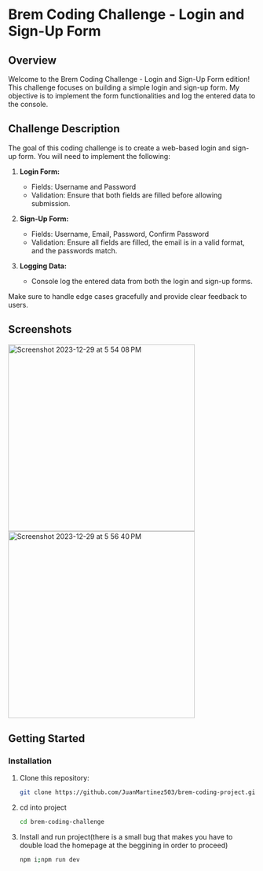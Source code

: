 # Brem Coding Challenge - Login and Sign-Up Form

## Overview

Welcome to the Brem Coding Challenge - Login and Sign-Up Form edition! This challenge focuses on building a simple login and sign-up form. My objective is to implement the form functionalities and log the entered data to the console. 

## Challenge Description

The goal of this coding challenge is to create a web-based login and sign-up form. You will need to implement the following:

1. **Login Form:**
   - Fields: Username and Password
   - Validation: Ensure that both fields are filled before allowing submission.

2. **Sign-Up Form:**
   - Fields: Username, Email, Password, Confirm Password
   - Validation: Ensure all fields are filled, the email is in a valid format, and the passwords match.

3. **Logging Data:**
   - Console log the entered data from both the login and sign-up forms.

Make sure to handle edge cases gracefully and provide clear feedback to users.
## Screenshots 
<img width="380" alt="Screenshot 2023-12-29 at 5 54 08 PM" src="https://github.com/JuanMartinez503/brem-coding-project/assets/116415860/118bf4db-997e-4efc-8fc6-3bd75eda0758">
<img width="380" alt="Screenshot 2023-12-29 at 5 56 40 PM" src="https://github.com/JuanMartinez503/brem-coding-project/assets/116415860/d64c2a61-4ab4-4c27-81d7-8ad28f796dfb">


## Getting Started

### Installation

1. Clone this repository:

   ```bash
   git clone https://github.com/JuanMartinez503/brem-coding-project.git
   ```
2. cd into project 
   ```bash
   cd brem-coding-challenge
   ```
3. Install and run project(there is a small bug that makes you have to double load the homepage at the beggining in order to proceed)
   ```bash
   npm i;npm run dev
   ```
